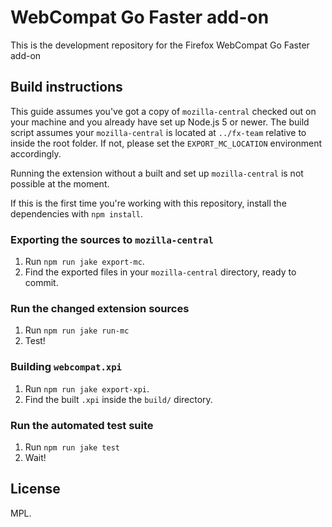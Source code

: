 WebCompat Go Faster add-on
==========================

This is the development repository for the Firefox WebCompat Go Faster add-on

Build instructions
------------------

This guide assumes you've got a copy of `mozilla-central` checked out on your
machine and you already have set up Node.js 5 or newer. The build script
assumes your `mozilla-central` is located at `../fx-team` relative to inside
the root folder. If not, please set the `EXPORT_MC_LOCATION` environment
accordingly.

Running the extension without a built and set up `mozilla-central` is not
possible at the moment.

If this is the first time you're working with this repository, install the
dependencies with `npm install`.

### Exporting the sources to `mozilla-central`

1. Run `npm run jake export-mc`.
2. Find the exported files in your `mozilla-central` directory, ready to commit.

### Run the changed extension sources

1. Run `npm run jake run-mc`
2. Test!

### Building `webcompat.xpi`

1. Run `npm run jake export-xpi`.
2. Find the built `.xpi` inside the `build/` directory.

### Run the automated test suite

1. Run `npm run jake test`
2. Wait!

License
-------

MPL.
